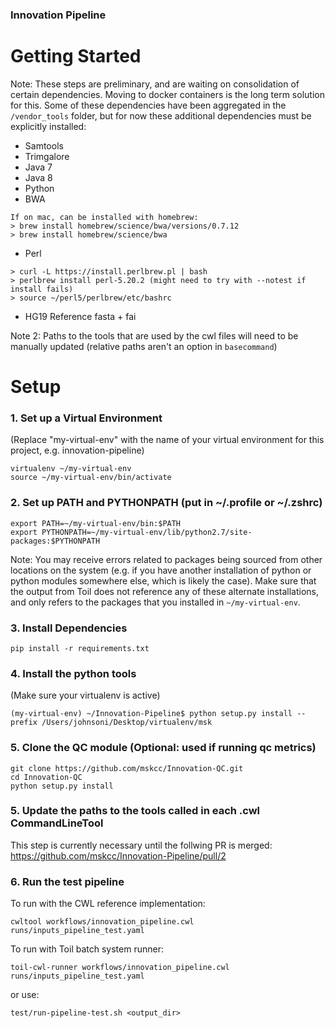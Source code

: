### Innovation Pipeline

# Getting Started

Note: These steps are preliminary, and are waiting on consolidation of certain dependencies. Moving to docker containers is the long term solution for this. Some of these dependencies have been aggregated in the `/vendor_tools` folder, but for now these additional dependencies must be explicitly installed:
  - Samtools
  - Trimgalore
  - Java 7
  - Java 8
  - Python
  - BWA
```
If on mac, can be installed with homebrew:
> brew install homebrew/science/bwa/versions/0.7.12
> brew install homebrew/science/bwa
```
  - Perl
```
> curl -L https://install.perlbrew.pl | bash
> perlbrew install perl-5.20.2 (might need to try with --notest if install fails)
> source ~/perl5/perlbrew/etc/bashrc
 ```
- HG19 Reference fasta + fai

Note 2: Paths to the tools that are used by the cwl files will need to be manually updated (relative paths aren't an option in `basecommand`)


# Setup

### 1. Set up a Virtual Environment
(Replace "my-virtual-env" with the name of your virtual environment for this project, e.g. innovation-pipeline)
```
virtualenv ~/my-virtual-env
source ~/my-virtual-env/bin/activate
```

### 2. Set up PATH and PYTHONPATH (put in ~/.profile or ~/.zshrc)
```
export PATH=~/my-virtual-env/bin:$PATH
export PYTHONPATH=~/my-virtual-env/lib/python2.7/site-packages:$PYTHONPATH
```
Note: You may receive errors related to packages being sourced from other locations on the system (e.g. if you have another installation of python or python modules somewhere else, which is likely the case). Make sure that the output from Toil does not reference any of these alternate installations, and only refers to the packages that you installed in `~/my-virtual-env`.

### 3. Install Dependencies
```
pip install -r requirements.txt 
```

### 4. Install the python tools
(Make sure your virtualenv is active)
```
(my-virtual-env) ~/Innovation-Pipeline$ python setup.py install --prefix /Users/johnsoni/Desktop/virtualenv/msk
```

### 5. Clone the QC module (Optional: used if running qc metrics)
```
git clone https://github.com/mskcc/Innovation-QC.git
cd Innovation-QC
python setup.py install
```

### 5. Update the paths to the tools called in each .cwl CommandLineTool
This step is currently necessary until the follwing PR is merged:
https://github.com/mskcc/Innovation-Pipeline/pull/2

### 6. Run the test pipeline
To run with the CWL reference implementation:
```
cwltool workflows/innovation_pipeline.cwl runs/inputs_pipeline_test.yaml
```
To run with Toil batch system runner:
```
toil-cwl-runner workflows/innovation_pipeline.cwl runs/inputs_pipeline_test.yaml
```
or use:
```
test/run-pipeline-test.sh <output_dir>
```
